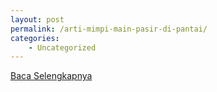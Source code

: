```yaml
---
layout: post
permalink: /arti-mimpi-main-pasir-di-pantai/
categories:
    - Uncategorized
---
```


[Baca Selengkapnya](/09)